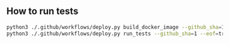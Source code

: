 ## How to run tests

```bash
python3 ./.github/workflows/deploy.py build_docker_image --github_sha=1 --eof=true
python3 ./.github/workflows/deploy.py run_tests --github_sha=1 --eof=true
```
